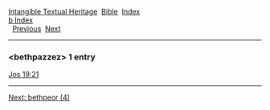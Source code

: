 [Intangible Textual Heritage](../../index)  [Bible](../index) 
[Index](index)   
[b Index](_b_)  
  [Previous](c01379)  [Next](c01381) 

------------------------------------------------------------------------

### &lt;bethpazzez&gt; 1 entry

[Jos 19:21](../kjv/jos019.htm#021)  

------------------------------------------------------------------------

[Next: bethpeor (4)](c01381)
